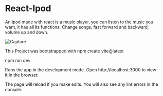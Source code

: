 # React-Ipod
 An ipod made with react is a music player, you can listen to the music you want, it has all its functions. Change songs, fast forward and backward, volume up and down.
 
![Capture](https://user-images.githubusercontent.com/79805686/197237099-ac96a685-eb13-4409-b5fd-9eb4b661c096.PNG)

This Project was bootstrapped with npm create vite@latest

npm run dev

Runs the app in the development mode. Open http://localhost:3000 to view it in the browser.

The page will reload if you make edits. You will also see any lint errors in the console.
